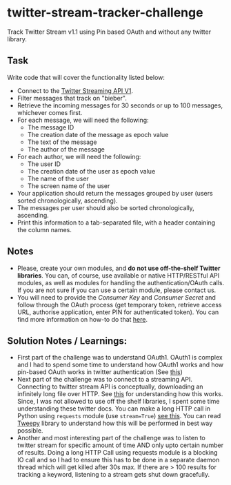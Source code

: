 # twitter-stream-tracker-challenge
Track Twitter Stream v1.1 using Pin based OAuth and without any twitter library.

## Task

Write code that will cover the functionality listed below:

- Connect to the
  [Twitter Streaming API V1](https://developer.twitter.com/en/docs/twitter-api/v1).
- Filter messages that track on "bieber".
- Retrieve the incoming messages for 30 seconds or up to 100 messages, whichever comes
  first.
- For each message, we will need the following:
  - The message ID
  - The creation date of the message as epoch value
  - The text of the message
  - The author of the message
- For each author, we will need the following:
  - The user ID
  - The creation date of the user as epoch value
  - The name of the user
  - The screen name of the user
- Your application should return the messages grouped by user (users sorted
  chronologically, ascending).
- The messages per user should also be sorted chronologically, ascending.
- Print this information to a tab-separated file, with a header containing the
  column names.

## Notes

- Please, create your own modules, and **do not use off-the-shelf Twitter libraries**.
  You can, of course, use available or native HTTP/RESTful API modules, as well as
  modules for handling the authentication/OAuth calls. If you are not sure if you can
  use a certain module, please contact us.
- You will need to provide the _Consumer Key_ and _Consumer Secret_ and follow through
  the OAuth process (get temporary token, retrieve access URL, authorise application,
  enter PIN for authenticated token). You can find more information on how-to do that
  [here](https://developer.twitter.com/en/docs/authentication/oauth-1-0a).

## Solution Notes / Learnings:
- First part of the challenge was to understand OAuth1. OAuth1 is complex and I had to spend some time to understand how OAuth1 works and how pin-based OAuth works in twitter authentication (See [this](https://developer.twitter.com/en/docs/authentication/oauth-1-0a/pin-based-oauth))
- Next part of the challenge was to connect to a streaming API. Connecting to twitter stream API is conceptually, downloading an infinitely long file over HTTP. See [this](https://developer.twitter.com/en/docs/twitter-api/v1/tweets/filter-realtime/guides/connecting) for understanding how this works. Since, I  was not allowed to use off the shelf libraries, I spent some time understanding these twitter docs. You can make a long HTTP call in Python using `requests` module (use `stream=True`) [see this](https://requests.readthedocs.io/en/latest/user/advanced/#body-content-workflow). You can read [Tweepy](https://www.tweepy.org/) library to understand how this will be performed in best way possible.
- Another and most interesting part of the challenge was to listen to twitter stream for specific amount of time AND only upto certain number of results. Doing a long HTTP Call using requests module is a blocking IO call and so I had to ensure this has to be done in a separate daemon thread which will get killed after 30s max. If there are > 100 results for tracking a keyword, listening to a stream gets shut down gracefully.



